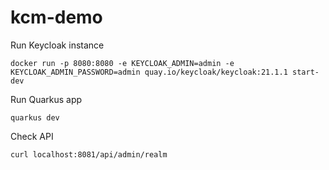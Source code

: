 # kcm-demo

Run Keycloak instance

```shell
docker run -p 8080:8080 -e KEYCLOAK_ADMIN=admin -e KEYCLOAK_ADMIN_PASSWORD=admin quay.io/keycloak/keycloak:21.1.1 start-dev
```

Run Quarkus app

```shell
quarkus dev
```

Check API

```shell
curl localhost:8081/api/admin/realm
```
